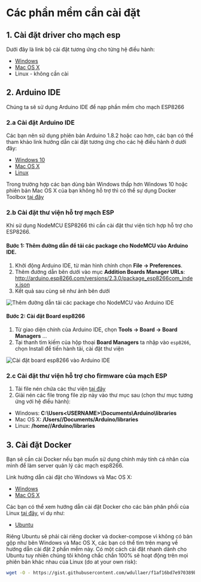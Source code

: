 # Các phần mềm cần cài đặt
## 1. Cài đặt driver cho mạch esp
Dưới đây là link bộ cài đặt tương ứng cho từng hệ điều hành:
- [Windows](https://github.com/makerhanoi/meo-guide/raw/master/esp8266-drivers/CH341SER_WINDOWS.zip)
- [Mac OS X](https://github.com/makerhanoi/meo-guide/raw/master/esp8266-drivers/CH341SER_MAC-1.4.zip)
- Linux - không cần cài

## 2. Arduino IDE
Chúng ta sẽ sử dụng Arduino IDE để nạp phần mềm cho mạch ESP8266

### 2.a Cài đặt Arduino IDE
Các bạn nên sử dụng phiên bản Arduino 1.8.2 hoặc cao hơn, các bạn có thể tham khảo link hướng dẫn cài đặt tương ứng cho các hệ điều hành ở dưới đây:
- [Windows 10](https://www.arduino.cc/en/Guide/Windows)
- [Mac OS X](https://www.arduino.cc/en/Guide/MacOSX)
- [Linux](https://www.arduino.cc/en/Guide/Linux)

Trong trường hợp các bạn dùng bản Windows thấp hơn Windows 10 hoặc phiên bản Mac OS X của bạn không hỗ trợ thì có thể sự dụng Docker Toolbox [tại đây](https://docs.docker.com/toolbox/overview/#ready-to-get-started)

### 2.b Cài đặt thư viện hỗ trợ mạch ESP

Khi sử dụng NodeMCU ESP8266 thì cần cài đặt thư viện tích hợp hỗ trợ cho ESP8266.

#### Bước 1: Thêm đường dẫn để tải các package cho NodeMCU vào Arduino IDE.

1. Khởi động Arduino IDE, từ màn hình chính chọn **File → Preferences**.
2. Thêm đường dẫn bên dưới vào mục **Addition Boards Manager URLs**: http://arduino.esp8266.com/versions/2.3.0/package_esp8266com_index.json
3. Kết quả sau cùng sẽ như ảnh bên dưới

![](https://raw.githubusercontent.com/makerhanoi/meo-guide/master/step1.png "Thêm đường dẫn tải các package cho NodeMCU vào Arduino IDE")

#### Bước 2: Cài đặt Board esp8266

1. Từ giao diện chính của Arduino IDE, chọn **Tools → Board → Board Managers** ...
2. Tại thanh tìm kiếm của hộp thoại **Board Managers** ta nhập vào `esp8266`, chọn Install để tiến hành tải, cài đặt thư viện

![](https://raw.githubusercontent.com/makerhanoi/meo-guide/master/step2.png "Cài đặt board esp8266 vào Arduino IDE")

### 2.c Cài đặt thư viện hỗ trợ cho firmware của mạch ESP

1. Tải file nén chứa các thư viện [tại đây](https://github.com/makerhanoi/meo-guide/raw/master/support-tools/arduino-library.zip)
2. Giải nén các file trong file zip này vào thư mục sau (chọn thư mục tương ứng với hệ điều hành):
- Windows: **C:\Users\<USERNAME>\Documents\Arduino\libraries**
- Mac OS X: **/Users/<USERNAME>/Documents/Arduino/libraries**
- Linux: **/home/<USERNAME>/Arduino/libraries**

## 3. Cài đặt Docker
Bạn sẽ cần cài Docker nếu bạn muốn sử dụng chính máy tính cá nhân của mình để làm server quản lý các mạch esp8266.

Link hướng dẫn cài đặt cho Windows và Mac OS X:

- [Windows](https://docs.docker.com/docker-for-windows/install/)
- [Mac OS X](https://docs.docker.com/docker-for-mac/install/#download-docker-for-mac)

Các bạn có thể xem hướng dẫn cài đặt Docker cho các bản phân phối của Linux [tại đây](https://www.docker.com/community-edition#/download), ví dụ như:
- [Ubuntu](https://store.docker.com/editions/community/docker-ce-server-ubuntu?tab=description)

Riêng Ubuntu sẽ phải cài riêng docker và docker-compose vì không có bản gộp như bên Windows và Mac OS X, các bạn có thể tìm trên mạng về hướng dẫn cài đặt 2 phần mềm này. Có một cách cài đặt nhanh dành cho Ubuntu tuy nhiên chúng tôi không chắc chắn 100% sẽ hoạt động trên mọi phiên bản khác nhau của Linux (do at your own risk):

```bash
wget -O - https://gist.githubusercontent.com/wdullaer/f1af16bd7e970389bad3/raw/install.sh| bash
```
